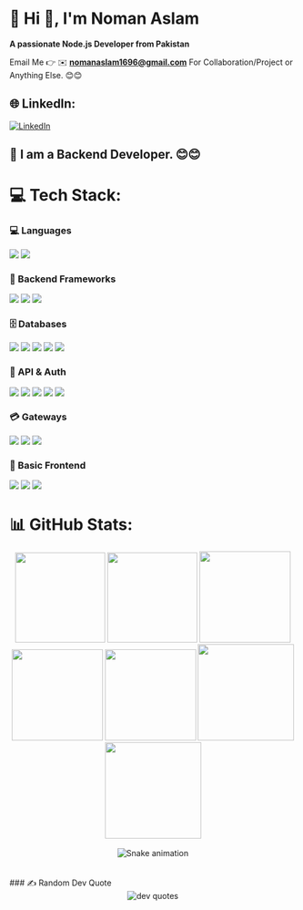 # 💫 Hi 👋, I'm Noman Aslam
**A passionate Node.js Developer from Pakistan**

Email Me 👉 ✉️ **nomanaslam1696@gmail.com** For Collaboration/Project or Anything Else. 😊😊

## 🌐 LinkedIn:
 [![LinkedIn](https://img.shields.io/badge/LinkedIn-%230077B5.svg?logo=linkedin&logoColor=white)](https://www.linkedin.com/in/noman-aslam-8365a6261)
## 🔗 I am a Backend Developer. 😊😊



# 💻 Tech Stack:

### 💻 Languages
<p>
  <img src="https://img.shields.io/badge/JavaScript-F7DF1E?style=for-the-badge&logo=javascript&logoColor=black" />
  <img src="https://img.shields.io/badge/TypeScript-3178C6?style=for-the-badge&logo=typescript&logoColor=white" />
</p>

### 🧠 Backend Frameworks
<p>
  <img src="https://img.shields.io/badge/Node.js-339933?style=for-the-badge&logo=nodedotjs&logoColor=white" />
  <img src="https://img.shields.io/badge/Express.js-000000?style=for-the-badge&logo=express&logoColor=white" />
  <img src="https://img.shields.io/badge/NestJS-E0234E?style=for-the-badge&logo=nestjs&logoColor=white" />
</p>

### 🗄️ Databases
<p>
  <img src="https://img.shields.io/badge/MySQL-4479A1?style=for-the-badge&logo=mysql&logoColor=white" />
  <img src="https://img.shields.io/badge/MongoDB-47A248?style=for-the-badge&logo=mongodb&logoColor=white" />
  <img src="https://img.shields.io/badge/ClickHouse-000000?style=for-the-badge&logo=clickhouse&logoColor=yellow" />
  <img src="https://img.shields.io/badge/DynamoDB-4053D6?style=for-the-badge&logo=amazon-dynamodb&logoColor=white" />
  <img src="https://img.shields.io/badge/PostgreSQL-336791?style=for-the-badge&logo=postgresql&logoColor=white" />
</p>

### 🔐 API & Auth
<p>
  <img src="https://img.shields.io/badge/REST%20API-000000?style=for-the-badge&logo=fastapi&logoColor=white" />
  <img src="https://img.shields.io/badge/Swagger-85EA2D?style=for-the-badge&logo=swagger&logoColor=black" />
  <img src="https://img.shields.io/badge/JWT-000000?style=for-the-badge&logo=jsonwebtokens&logoColor=white" />
  <img src="https://img.shields.io/badge/Redis-DC382D?style=for-the-badge&logo=redis&logoColor=white" />
  <img src="https://img.shields.io/badge/Temporal-000000?style=for-the-badge&logoColor=white" />
</p>

### 💳 Gateways
<p>
  <img src="https://img.shields.io/badge/Stripe-635BFF?style=for-the-badge&logo=stripe&logoColor=white" />
  <img src="https://img.shields.io/badge/Tamara-000000?style=for-the-badge&logo=tamara&logoColor=white" />
  <img src="https://img.shields.io/badge/Tabby-1F1F1F?style=for-the-badge&logoColor=white" />
</p>


### 🎨 Basic Frontend
<p>
  <img src="https://img.shields.io/badge/HTML5-E34F26?style=for-the-badge&logo=html5&logoColor=white" />
  <img src="https://img.shields.io/badge/CSS3-1572B6?style=for-the-badge&logo=css3&logoColor=white" />
  <img src="https://img.shields.io/badge/Bootstrap-7952B3?style=for-the-badge&logo=bootstrap&logoColor=white" />
</p>

# 📊 GitHub Stats:

<div align="center">

<img height="158em" src="https://github-profile-summary-cards.vercel.app/api/cards/profile-details?username=nomanaslam1696&theme=radical">
<img height="158em" src="https://github-profile-summary-cards.vercel.app/api/cards/stats?username=nomanaslam1696&theme=radical">
<img height="160em" src="https://github-profile-summary-cards.vercel.app/api/cards/repos-per-language?username=nomanaslam1696&theme=radical">
<img height="160em" src="https://github-profile-summary-cards.vercel.app/api/cards/most-commit-language?username=nomanaslam1696&theme=radical">
<img height="160em" src="https://github-profile-summary-cards.vercel.app/api/cards/productive-time?username=nomanaslam1696&theme=radical&utcOffset=8">
<img height="169em" src="https://github-readme-stats.vercel.app/api?username=nomanaslam1696&theme=radical&hide_border=false&include_all_commits=true&count_private=true">
<img height="169em" src="https://github-readme-streak-stats.herokuapp.com/?user=nomanaslam1696&theme=radical">

</div>



</div><br>
<!-- Snake Game Repo View -->

<div align="center">
  <img src="https://profile-readme-generator.com/assets/snake.svg" alt="Snake animation" />
</div>

<br>
<br>
### ✍️ Random Dev Quote
<br>
<div align="center">
  <img src="https://quotes-github-readme.vercel.app/api?type=horizontal&theme=radical" alt="dev quotes" />
</div>




